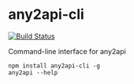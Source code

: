 # any2api-cli

[![Build Status](https://travis-ci.org/any2api/any2api-cli.svg?branch=master)](https://travis-ci.org/any2api/any2api-cli)

Command-line interface for any2api

    npm install any2api-cli -g
    any2api --help
